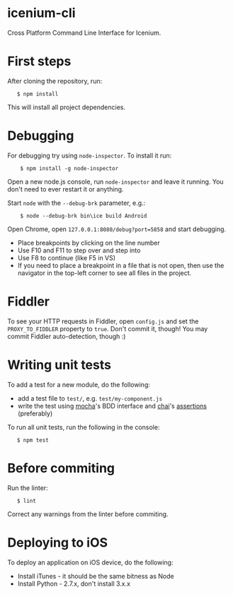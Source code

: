 icenium-cli
===========

Cross Platform Command Line Interface for Icenium.

First steps
===
After cloning the repository, run:

```
   $ npm install
```

This will install all project dependencies.


Debugging
===
For debugging try using `node-inspector`. To install it run:

```
	$ npm install -g node-inspector
```

Open a new node.js console, run `node-inspector` and leave it running. You don't need to ever restart it or anything.

Start `node` with the `--debug-brk` parameter, e.g.:

```
	$ node --debug-brk bin\ice build Android
```

Open Chrome, open `127.0.0.1:8080/debug?port=5858` and start debugging.

* Place breakpoints by clicking on the line number
* Use F10 and F11 to step over and step into
* Use F8 to continue (like F5 in VS)
* If you need to place a breakpoint in a file that is not open, then use the navigator in the top-left corner to see all files in the project.

Fiddler
===
To see your HTTP requests in Fiddler, open `config.js` and set the `PROXY_TO_FIDDLER` property to `true`. Don't commit it, though! You may commit Fiddler auto-detection, though :)

Writing unit tests
===
To add a test for a new module, do the following:

* add a test file to `test/`, e.g. `test/my-component.js`
* write the test using [mocha][1]'s BDD interface and [chai][3]'s [assertions][2] (preferably)

To run all unit tests, run the following in the console:

```
   $ npm test
```

Before commiting
===
Run the linter:

```
   $ lint
```

Correct any warnings from the linter before commiting.

Deploying to iOS
===
To deploy an application on iOS device, do the following:

* Install iTunes - it should be the same bitness as Node
* Install Python - 2.7.x, don't install 3.x.x

[1]: http://visionmedia.github.io/mocha/#interfaces
[2]: http://chaijs.com/api/assert/
[3]: http://chaijs.com/guide/styles/#assert

